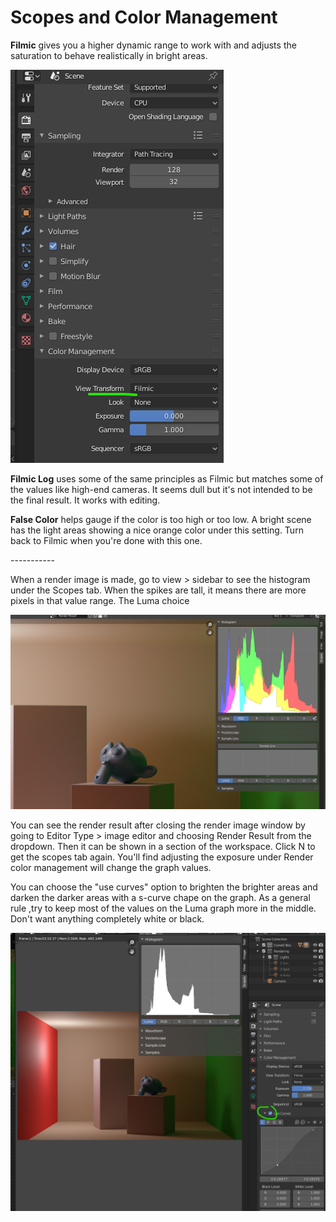 # Scopes and Color Management

**Filmic** gives you a higher dynamic range to work with and adjusts the saturation to behave realistically in bright areas.

![](<../../../.gitbook/assets/image (142) (1).png>)

**Filmic Log** uses some of the same principles as Filmic but matches some of the values like high-end cameras. It seems dull but it's not intended to be the final result. It works with editing.

**False Color** helps gauge if the color is too high or too low. A bright scene has the light areas showing a nice orange color under this setting. Turn back to Filmic when you're done with this one.

\-----------

When a render image is made, go to view > sidebar to see the histogram under the Scopes tab. When the spikes are tall, it means there are more pixels in that value range. The Luma choice&#x20;

![](<../../../.gitbook/assets/image (137) (1).png>)

You can see the render result after closing the render image window by going to Editor Type > image editor and choosing Render Result from the dropdown. Then it can be shown in a section of the workspace. Click N to get the scopes tab again. You'll find adjusting the exposure under Render  color management will change the graph values.

You can choose the "use curves" option to brighten the brighter areas and darken the darker areas with a s-curve chape on the graph. As a general rule ,try to keep most of the values on the Luma graph more in the middle. Don't want anything completely white or black.

![](<../../../.gitbook/assets/image (143) (1) (1) (1).png>)

